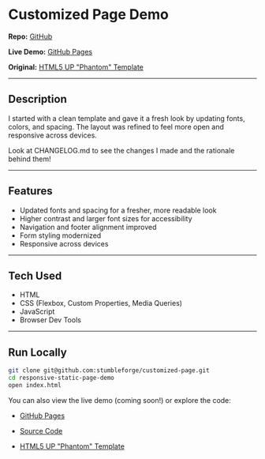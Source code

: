 # Customized Page Demo

**Repo:** [GitHub](https://github.com/stumbleforge/customized-page-demo)

**Live Demo:** [GitHub Pages](https://stumbleforge.github.io/customized-page-demo/)

**Original:** [HTML5 UP "Phantom" Template](https://html5up.net/phantom)

---

## Description

I started with a clean template and gave it a fresh look by updating fonts, colors, and spacing. The layout was refined to feel more open and responsive across devices.

Look at CHANGELOG.md to see the changes I made and the rationale behind them!

---

## Features

- Updated fonts and spacing for a fresher, more readable look
- Higher contrast and larger font sizes for accessibility
- Navigation and footer alignment improved
- Form styling modernized
- Responsive across devices

---

## Tech Used

- HTML
- CSS (Flexbox, Custom Properties, Media Queries)
- JavaScript
- Browser Dev Tools

---

## Run Locally

```bash
git clone git@github.com:stumbleforge/customized-page.git
cd responsive-static-page-demo
open index.html
```

You can also view the live demo (coming soon!) or explore the code:

- [GitHub Pages](https://stumbleforge.github.io/customized-page-demo/)

- [Source Code](https://github.com/stumbleforge/customized-page-demo)

- [HTML5 UP "Phantom" Template](https://html5up.net/phantom)
